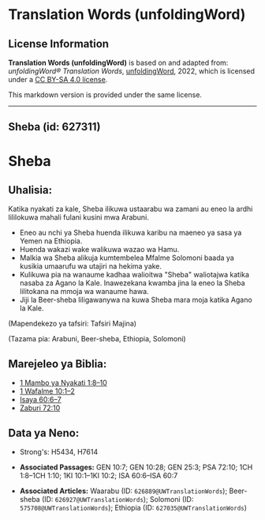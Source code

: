 # Translation Words (unfoldingWord)

## License Information

**Translation Words (unfoldingWord)** is based on and adapted from: _unfoldingWord® Translation Words_, [unfoldingWord](https://unfoldingword.org/utw), 2022, which is licensed under a [CC BY-SA 4.0 license](https://creativecommons.org/licenses/by-sa/4.0/legalcode.en).

This markdown version is provided under the same license.



--------------------------------

## Sheba (id: 627311)

Sheba
=====

Uhalisia:
---------

Katika nyakati za kale, Sheba ilikuwa ustaarabu wa zamani au eneo la ardhi lililokuwa mahali fulani kusini mwa Arabuni.

* Eneo au nchi ya Sheba huenda ilikuwa karibu na maeneo ya sasa ya Yemen na Ethiopia.
* Huenda wakazi wake walikuwa wazao wa Hamu.
* Malkia wa Sheba alikuja kumtembelea Mfalme Solomoni baada ya kusikia umaarufu wa utajiri na hekima yake.
* Kulikuwa pia na wanaume kadhaa walioitwa "Sheba" waliotajwa katika nasaba za Agano la Kale. Inawezekana kwamba jina la eneo la Sheba lilitokana na mmoja wa wanaume hawa.
* Jiji la Beer\-sheba liligawanywa na kuwa Sheba mara moja katika Agano la Kale.

(Mapendekezo ya tafsiri: Tafsiri Majina)

(Tazama pia: Arabuni, Beer\-sheba, Ethiopia, Solomoni)

Marejeleo ya Biblia:
--------------------

* [1 Mambo ya Nyakati 1:8–10](https://ref.ly/1Chr1:8-1Chr1:10)
* [1 Wafalme 10:1–2](https://ref.ly/1Kgs10:1-1Kgs10:2)
* [Isaya 60:6–7](https://ref.ly/Isa60:6-Isa60:7)
* [Zaburi 72:10](https://ref.ly/Ps72:10)

Data ya Neno:
-------------

* Strong's: H5434, H7614

* **Associated Passages:** GEN 10:7; GEN 10:28; GEN 25:3; PSA 72:10; 1CH 1:8–1CH 1:10; 1KI 10:1–1KI 10:2; ISA 60:6–ISA 60:7
* **Associated Articles:** Waarabu (ID: `626889@UWTranslationWords`); Beer-sheba (ID: `626927@UWTranslationWords`); Solomoni (ID: `575708@UWTranslationWords`); Ethiopia (ID: `627035@UWTranslationWords`)

